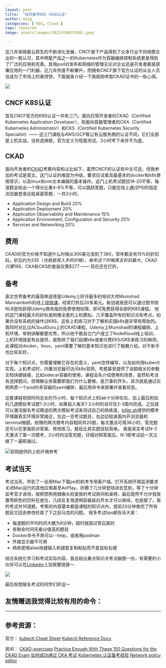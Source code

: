 ```yaml
---
layout: post
title:  "如何备考K8S CKAD认证"
author: ming
categories: [ K8S, Cloud ]
tags: featured
image: assets/images/2022/CKAD/CKAD.jpeg

---
```

这几年来随着云原生的不断进化发展，CNCF旗下产品得到了众多行业不同规模企业的一致认可，其中明星产品之一的Kubernetes作为容器编排控制系统更是得到了广泛的应用和完善。其用pod对发布和网络的管理无论对企业还是开发者都是部署应用的一门利器，近几年热度不断攀升，而拥有CNCF旗下官方认证的从业人员也成为了市场上的香饽饽，下面就来介绍一下我刚刚考取CKAD证书的一些心得。

![]({{site.baseurl}}/assets/images/2022/CKAD/ck.png)
## CNCF K8S认证
首先CNCF官方的K8S认证一共有三门，面向日常开发者的CKAD（Certified Kubernetes Application Developer），和面向容器管理者的CKA（Certified Kubernetes Administrator）和CKS（Certified Kubernetes Security Specialist）—— 这三门课程与AWS/GCP等公有云服务商的认证不同，它们全部是上机实战，没有选择题，官方定义为性能测试，2小时考下来并不为虚。

## CKAD
面向开发者的[CKAD](https://training.linuxfoundation.org/certification/certified-kubernetes-application-developer-ckad/)考察内容和占比如下，虽然CNCF的认证有中文可选，但我参加的考试是英文。这门认证的难度为中级，要求应试者具备基本的docker和k8s使用常识，以及linux和vim文本编辑的基本操作。这门上机考试题目16-20不等，每道题会给出一个得分比重4-8%不等，可以跳跃答题，只能在线上通过PSI的指定浏览器登录远程桌面答题，一共2小时。

* Application Design and Build 20%
* Application Deployment 20%
* Application Observability and Maintenance 15%
* Application Environment, Configuration and Security 25%
* Services and Networking 20%

## 费用
CKAD的官方价格不知道什么时候从300美元涨到了380，常年都会有15%的折扣码，折后约为$335（也就是我入手的价格），每年这个时候黑五折扣最大，CKAD只需$198，CKA和CKS的套装仅需$277 —— 现在还在打折。

## 备考
英文世界备考的最简单途径是Udemy上好评最多的培训大师Mumshad Mannambeth的线上[视频课](https://www.udemy.com/course/certified-kubernetes-application-developer/)，经常打折后20多美元。新加坡居民可以通过图书馆NLB登陆获得Udemy商务版的免费使用权限，即可免费获得全部的K8S课程。 他的这门课程最大的好处是附赠全套的上机模拟，几乎覆盖所有的知识点和考点，如果你没有系统的操作过K8S，这些上机练习对于了解和实践k8s是非常有帮助的。 我同时对比过ACloudGuru上的CKAD课程，Udemy上Mumshad的课程编排、上机环境、举例讲解都更优秀，所以他干脆自立门户成立了KodeKloud线上培训，上机环境就是有此提供，就免除了我们自建k8s或者付费EKS/GKE来练习的麻烦。此课程对docker，linux，yaml需要了解的基本知识也进行了粗概介绍，对于新手也比较友好。

对于每个知识点，你需要理解它存在的意义，yaml怎样编写，以及如何用kubectl实现。上机考试时，内置浏览器可访问k8s官网，考题甚至提供了该题相关的参数文档快捷链接，比如sidecar容器的使用，课程会先介绍使用的场景，虽然机考没有选择题问，但理解业务需要即我们为什么要做，是万事的开头，其次就是通过实例熟悉一个pod内多容器的yaml编排，最后用命令来部署并查看状态。

这套课程视频时间总长约15小时，每个知识点上机lab十分钟左右，加上最后附加的几道模拟考试题1-2小时，如果投入每天1-2小时的话可在2-3周内完成。之后就可以激活报名考试赠送的两次模拟考试来测试自己的熟练度，[killer.sh](https://killer.sh/dashboard)提供的模考环境跟真实环境非常接近，左边一览考试题目，右边远程桌面内开浏览器和terminal做题。附赠的两次模考内容相同共20题，每次激活可用36小时，答完题还可以在里面核对答案，修改练习，题目比真实题目较简单。 我是真实考试N-3天激活了第一次模考，2小时内没答完题，仔细对照答案后，N-1即考试前一天又做了一遍即通过。

![官网提供的上机环境参考](https://2145393087-files.gitbook.io/~/files/v0/b/gitbook-x-prod.appspot.com/o/spaces%2F-M5QaeeC1mG9VndIpgJe%2Fuploads%2F13joD9D4ULTjRYNMP1eY%2FLF%20Remote%20Desktop%20070722d.png?alt=media&token=3784c329-768e-475c-b852-88ef98c899ce)

## 考试当天
考试当天，早到了一会用Mac下载psi的机考专用客户端，打开系统环境监测要求关闭Mac运行的其他应用甚至AirPlay，折腾了几分钟登陆进去签到，等了十分钟监考官才进场，按照惯例用摄像头检查我的考试房间和桌椅，最后竟然不允许我放置带颜色的饮料在座位，几经反复用透明容器装白开水才可以继续，也是服了。我的考试共16道题，考察的内容基本都是课程的知识点内，提前20分钟做完了所有题目又回去修改检查了下之前马克的问题。
很多考试tips都告诉大家：
* 每道题的平均时间大概为6分钟，超时就跳过答后面的
* 有剩余时间先看分值高的题目
* Docker命令不熟可以--help，或者用podman
* 外接显示器不可用
* 熟练使用alias快捷输入和键盘复制粘贴而不是鼠标右键


结合系统化学习和考试实际内容，我总结出重点知识点考点脑图一份，有需要的小伙伴可以在[Linkedin](https://www.linkedin.com/in/billrain/)上加我要链接～

![]({{site.baseurl}}/assets/images/2022/GCP_cert/GCP3.png)

最后祝想报名考试的同学们好运～

## 友情赠送我觉得比较有用的命令：
****


## 参考资源：

官方：
[kubectl Cheat Sheet](https://kubernetes.io/docs/reference/kubectl/cheatsheet/)
[Kubectl Reference Docs](https://kubernetes.io/docs/reference/generated/kubectl/kubectl-commands)

民间：
[CKAD-exercises](https://github.com/dgkanatsios/CKAD-exercises)
[Practice Enough With These 150 Questions for the CKAD Exam](https://medium.com/bb-tutorials-and-thoughts/practice-enough-with-these-questions-for-the-ckad-exam-2f42d1228552)
[如何成功通过 CKA 考试](https://www.zhaohuabing.com/post/2022-02-08-how-to-prepare-cka/)
[Kubernetes 认证备考经验](https://zhuanlan.zhihu.com/p/550186701?utm_id=0)
[Network policy editor](https://editor.cilium.io/?id=HebIh8X4AxT7DwgU)